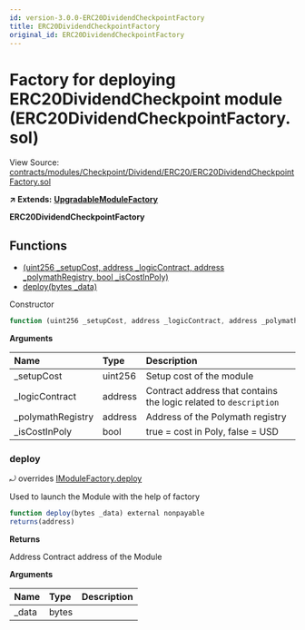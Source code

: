```yaml
---
id: version-3.0.0-ERC20DividendCheckpointFactory
title: ERC20DividendCheckpointFactory
original_id: ERC20DividendCheckpointFactory
---
```


# Factory for deploying ERC20DividendCheckpoint module \(ERC20DividendCheckpointFactory.sol\)

View Source: [contracts/modules/Checkpoint/Dividend/ERC20/ERC20DividendCheckpointFactory.sol](https://github.com/remon-nashid/polymath-core/tree/0c5593835be9dcec69d8de5b12eb17bc7cd77adc/contracts/modules/Checkpoint/Dividend/ERC20/ERC20DividendCheckpointFactory.sol)

**↗ Extends:** [**UpgradableModuleFactory**](upgradablemodulefactory.md)

**ERC20DividendCheckpointFactory**

## Functions

* [\(uint256 \_setupCost, address \_logicContract, address \_polymathRegistry, bool \_isCostInPoly\)](erc20dividendcheckpointfactory.md)
* [deploy\(bytes \_data\)](erc20dividendcheckpointfactory.md#deploy)

Constructor

```javascript
function (uint256 _setupCost, address _logicContract, address _polymathRegistry, bool _isCostInPoly) public nonpayable UpgradableModuleFactory
```

**Arguments**

| Name | Type | Description |
| :--- | :--- | :--- |
| \_setupCost | uint256 | Setup cost of the module |
| \_logicContract | address | Contract address that contains the logic related to `description` |
| \_polymathRegistry | address | Address of the Polymath registry |
| \_isCostInPoly | bool | true = cost in Poly, false = USD |

### deploy

⤾ overrides [IModuleFactory.deploy](imodulefactory.md#deploy)

Used to launch the Module with the help of factory

```javascript
function deploy(bytes _data) external nonpayable
returns(address)
```

**Returns**

Address Contract address of the Module

**Arguments**

| Name | Type | Description |
| :--- | :--- | :--- |
| \_data | bytes |  |


